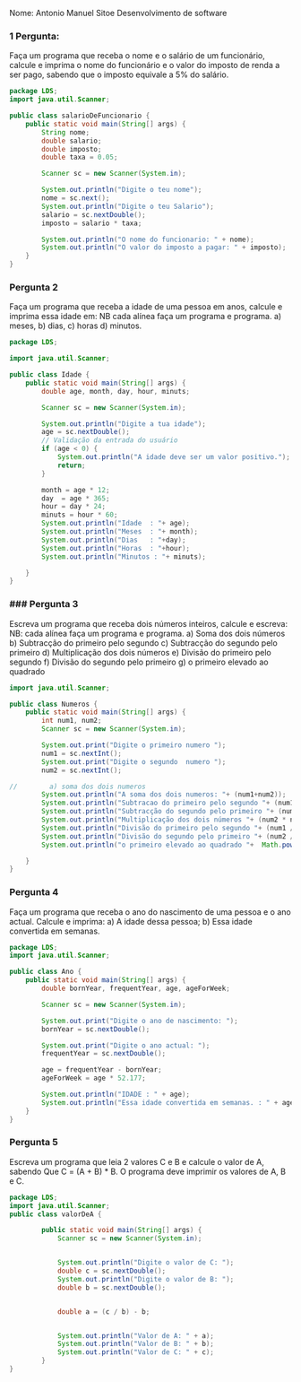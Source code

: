 Nome: Antonio Manuel Sitoe
Desenvolvimento de software

### 1 Pergunta:

Faça um programa que receba o nome e o salário de um funcionário, calcule e
imprima o nome do funcionário e o valor do imposto de renda a ser pago,
sabendo que o imposto equivale a 5% do salário.

```java
package LDS;
import java.util.Scanner;

public class salarioDeFuncionario {
    public static void main(String[] args) {
        String nome;
        double salario;
        double imposto;
        double taxa = 0.05;

        Scanner sc = new Scanner(System.in);

        System.out.println("Digite o teu nome");
        nome = sc.next();
        System.out.println("Digite o teu Salario");
        salario = sc.nextDouble();
        imposto = salario * taxa;

        System.out.println("O nome do funcionario: " + nome);
        System.out.println("O valor do imposto a pagar: " + imposto);
    }
}

```

### Pergunta 2

Faça um programa que receba a idade de uma pessoa em anos, calcule e imprima
essa idade em: NB cada alínea faça um programa e programa.
a) meses,
b) dias,
c) horas
d) minutos.

```java
package LDS;

import java.util.Scanner;

public class Idade {
    public static void main(String[] args) {
        double age, month, day, hour, minuts;

        Scanner sc = new Scanner(System.in);

        System.out.println("Digite a tua idade");
        age = sc.nextDouble();
        // Validação da entrada do usuário
        if (age < 0) {
            System.out.println("A idade deve ser um valor positivo.");
            return;
        }

        month = age * 12;
        day  = age * 365;
        hour = day * 24;
        minuts = hour * 60;
        System.out.println("Idade  : "+ age);
        System.out.println("Meses  : "+ month);
        System.out.println("Dias   : "+day);
        System.out.println("Horas  : "+hour);
        System.out.println("Minutos : "+ minuts);

    }
}

```

### ### Pergunta 3

Escreva um programa que receba dois números inteiros, calcule e escreva: NB: cada alínea faça um programa e programa.
a) Soma dos dois números
b) Subtracção do primeiro pelo segundo
c) Subtracção do segundo pelo primeiro
d) Multiplicação dos dois números
e) Divisão do primeiro pelo segundo
f) Divisão do segundo pelo primeiro
g) o primeiro elevado ao quadrado

```java
import java.util.Scanner;

public class Numeros {
    public static void main(String[] args) {
        int num1, num2;
        Scanner sc = new Scanner(System.in);

        System.out.print("Digite o primeiro numero ");
        num1 = sc.nextInt();
        System.out.print("Digite o segundo  numero ");
        num2 = sc.nextInt();

//        a) soma dos dois numeros
        System.out.println("A soma dos dois numeros: "+ (num1+num2));
        System.out.println("Subtracao do primeiro pelo segundo "+ (num1-num2));
        System.out.println("Subtracção do segundo pelo primeiro "+ (num2 - num1));
        System.out.println("Multiplicação dos dois números "+ (num2 * num1));
        System.out.println("Divisão do primeiro pelo segundo "+ (num1 / num2));
        System.out.println("Divisão do segundo pelo primeiro "+ (num2 / num1));
        System.out.println("o primeiro elevado ao quadrado "+  Math.pow(num1, 2));

    }
}
```

### Pergunta 4

Faça um programa que receba o ano do nascimento de uma pessoa e o ano actual.
Calcule e imprima:
a) A idade dessa pessoa;
b) Essa idade convertida em semanas.

```java
package LDS;
import java.util.Scanner;

public class Ano {
    public static void main(String[] args) {
        double bornYear, frequentYear, age, ageForWeek;

        Scanner sc = new Scanner(System.in);

        System.out.print("Digite o ano de nascimento: ");
        bornYear = sc.nextDouble();

        System.out.print("Digite o ano actual: ");
        frequentYear = sc.nextDouble();

        age = frequentYear - bornYear;
        ageForWeek = age * 52.177;

        System.out.println("IDADE : " + age);
        System.out.println("Essa idade convertida em semanas. : " + ageForWeek);
    }
}
```

### Pergunta 5

Escreva um programa que leia 2 valores C e B e calcule o valor de A, sabendo
Que C = (A + B) \* B. O programa deve imprimir os valores de A, B e C.

```java
package LDS;
import java.util.Scanner;
public class valorDeA {

        public static void main(String[] args) {
            Scanner sc = new Scanner(System.in);


            System.out.println("Digite o valor de C: ");
            double c = sc.nextDouble();
            System.out.println("Digite o valor de B: ");
            double b = sc.nextDouble();


            double a = (c / b) - b;


            System.out.println("Valor de A: " + a);
            System.out.println("Valor de B: " + b);
            System.out.println("Valor de C: " + c);
        }
}

```
